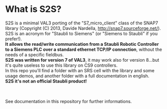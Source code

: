 <h1>What is S2S?</h1>

<p>S2S is a minimal VAL3 porting of the "S7_micro_client" class of the SNAP7 library (Copyright (C) 2013, Davide Nardella, <a href="http://snap7.sourceforge.net/" title="http://snap7.sourceforge.net/" class="http">http://snap7.sourceforge.net/</a>).
<br>S2S is an acronym for "Staubli to Siemens" (or "Siemens to Staubli" if you prefer!).<br>
<b>It allows the read/write communication from a Staubli Robotic Controller to a Siemens PLC over a standard ethernet TCP/IP connection</b>, without the needs of a specific fieldbus.<br>  
<b>S2S was written for version 7 of VAL3</b>, it may work also for version 8...but it's quite useless to use this library on CS9 controllers.
<br>
In this repo you'll find a folder with an SRS cell with the library and some usage demos, and another folder with a full documentation in english.
<br>  
<b>S2S it's not an official Staubli product!</b>
</p>

<br><br>
See documentation in this repository for further informations.
<br>
